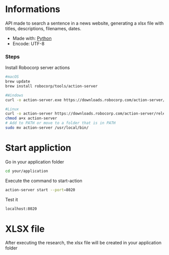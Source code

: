 
# Informations

API made to search a sentence in a news website, generating a xlsx file with titles, descriptions, filenames, dates.

* Made with: [Python](https://python.org/)
* Encode: UTF-8

### Steps

Install Robocorp server actions
```sh
#macOS
brew update
brew install robocorp/tools/action-server

#Windows
curl -o action-server.exe https://downloads.robocorp.com/action-server/releases/latest/windows64/action-server.exe

#Linux
curl -o action-server https://downloads.robocorp.com/action-server/releases/latest/linux64/action-server
chmod a+x action-server
# Add to PATH or move to a folder that is in PATH
sudo mv action-server /usr/local/bin/
```

# Start appliction

Go in your application folder 
```sh
cd your/application
```

Execute the command to start-action
```sh
action-server start --port=8020
```

Test it
```sh
localhost:8020
```

# XLSX file

After executing the research, the xlsx file will be created in your application folder
